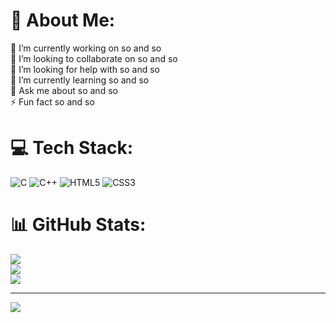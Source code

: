 # 💫 About Me:
🔭 I’m currently working on so and so<br>👯 I’m looking to collaborate on  so and so<br>🤝 I’m looking for help with  so and so<br>🌱 I’m currently learning  so and so<br>💬 Ask me about  so and so<br>⚡ Fun fact  so and so


# 💻 Tech Stack:
![C](https://img.shields.io/badge/c-%2300599C.svg?style=for-the-badge&logo=c&logoColor=white) ![C++](https://img.shields.io/badge/c++-%2300599C.svg?style=for-the-badge&logo=c%2B%2B&logoColor=white) ![HTML5](https://img.shields.io/badge/html5-%23E34F26.svg?style=for-the-badge&logo=html5&logoColor=white) ![CSS3](https://img.shields.io/badge/css3-%231572B6.svg?style=for-the-badge&logo=css3&logoColor=white)
# 📊 GitHub Stats:
![](https://github-readme-stats.vercel.app/api?username=Drcoderatservice&theme=merko&hide_border=false&include_all_commits=false&count_private=false)<br/>
![](https://github-readme-streak-stats.herokuapp.com/?user=Drcoderatservice&theme=merko&hide_border=false)<br/>
![](https://github-readme-stats.vercel.app/api/top-langs/?username=Drcoderatservice&theme=merko&hide_border=false&include_all_commits=false&count_private=false&layout=compact)

---
[![](https://visitcount.itsvg.in/api?id=Drcoderatservice&icon=0&color=0)](https://visitcount.itsvg.in)

<!-- Proudly created with GPRM ( https://gprm.itsvg.in ) -->
